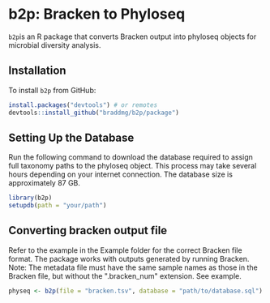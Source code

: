 # b2p: Bracken to Phyloseq

`b2p`is an R package that converts Bracken output into phyloseq objects for microbial diversity analysis.

## Installation

To install `b2p` from GitHub:

```R
install.packages("devtools") # or remotes
devtools::install_github("braddmg/b2p/package")
```
## Setting Up the Database
Run the following command to download the database required to assign full taxonomy paths to the phyloseq object. This process may take several hours depending on your internet connection. The database size is approximately 87 GB.
```R
library(b2p)
setupdb(path = "your/path")
```
## Converting bracken output file

Refer to the example in the Example folder for the correct Bracken file format. The package works with outputs generated by running Bracken.
Note: The metadata file must have the same sample names as those in the Bracken file, but without the ".bracken_num" extension. See example.

```R
physeq <- b2p(file = "bracken.tsv", database = "path/to/database.sql")
```


